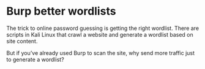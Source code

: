 # Burp better wordlists

The trick to online password guessing is getting the right wordlist. There are scripts in Kali Linux that crawl a website and generate a wordlist based on site content. 

But if you’ve already used Burp to scan the site, why send more traffic just to generate a wordlist?